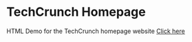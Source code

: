 # TechCrunch Homepage 
HTML Demo for the TechCrunch homepage website
<a href = "https://crystalline-lava-typhoon.glitch.me">Click here</a>
